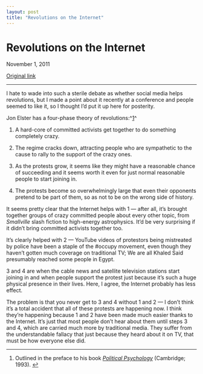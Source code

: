 ```yaml
---
layout: post
title: "Revolutions on the Internet"
---
```

Revolutions on the Internet
===========================

November 1, 2011

[Original link](http://www.aaronsw.com/weblog/internetrev)

* * * * *

I hate to wade into such a sterile debate as whether social media helps
revolutions, but I made a point about it recently at a conference and
people seemed to like it, so I thought I’d put it up here for posterity.

Jon Elster has a four-phase theory of revolutions:^[1](#fn:fn1)^

1.  A hard-core of committed activists get together to do something
    completely crazy.

2.  The regime cracks down, attracting people who are sympathetic to the
    cause to rally to the support of the crazy ones.

3.  As the protests grow, it seems like they might have a reasonable
    chance of succeeding and it seems worth it even for just normal
    reasonable people to start joining in.

4.  The protests become so overwhelmingly large that even their
    opponents pretend to be part of them, so as not to be on the wrong
    side of history.

It seems pretty clear that the Internet helps with 1 — after all, it’s
brought together groups of crazy committed people about every other
topic, from *Smallville* slash fiction to high-energy astrophysics. It’d
be very surprising if it didn’t bring committed activists together too.

It’s clearly helped with 2 — YouTube videos of protestors being
mistreated by police have been a staple of the \#occupy movement, even
though they haven’t gotten much coverage on traditional TV; We are all
Khaled Said presumably reached some people in Egypt.

3 and 4 are when the cable news and satellite television stations start
joining in and when people support the protest just because it’s such a
huge physical presence in their lives. Here, I agree, the Internet
probably has less effect.

The problem is that you never get to 3 and 4 without 1 and 2 — I don’t
think it’s a total accident that all of these protests are happening
now. I think they’re happening because 1 and 2 have been made much
easier thanks to the Internet. It’s just that most people don’t hear
about them until steps 3 and 4, which are carried much more by
traditional media. They suffer from the understandable fallacy that just
because they heard about it on TV, that must be how everyone else did.

* * * * *

1.  Outlined in the preface to his book *[Political
    Psychology](http://books.theinfo.org/go/0521422868)* (Cambridge;
    1993). [↩](#fnref:fn1)


